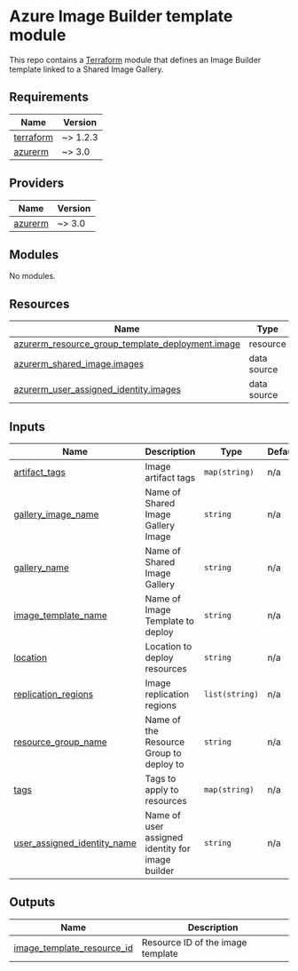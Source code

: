 # Azure Image Builder template module

This repo contains a [Terraform](https://www.terraform.io/) module that defines an Image Builder template linked to a Shared Image Gallery.

<!-- BEGIN_TF_DOCS -->
## Requirements

| Name | Version |
|------|---------|
| <a name="requirement_terraform"></a> [terraform](#requirement\_terraform) | ~> 1.2.3 |
| <a name="requirement_azurerm"></a> [azurerm](#requirement\_azurerm) | ~> 3.0 |

## Providers

| Name | Version |
|------|---------|
| <a name="provider_azurerm"></a> [azurerm](#provider\_azurerm) | ~> 3.0 |

## Modules

No modules.

## Resources

| Name | Type |
|------|------|
| [azurerm_resource_group_template_deployment.image](https://registry.terraform.io/providers/hashicorp/azurerm/latest/docs/resources/resource_group_template_deployment) | resource |
| [azurerm_shared_image.images](https://registry.terraform.io/providers/hashicorp/azurerm/latest/docs/data-sources/shared_image) | data source |
| [azurerm_user_assigned_identity.images](https://registry.terraform.io/providers/hashicorp/azurerm/latest/docs/data-sources/user_assigned_identity) | data source |

## Inputs

| Name | Description | Type | Default | Required |
|------|-------------|------|---------|:--------:|
| <a name="input_artifact_tags"></a> [artifact\_tags](#input\_artifact\_tags) | Image artifact tags | `map(string)` | n/a | yes |
| <a name="input_gallery_image_name"></a> [gallery\_image\_name](#input\_gallery\_image\_name) | Name of Shared Image Gallery Image | `string` | n/a | yes |
| <a name="input_gallery_name"></a> [gallery\_name](#input\_gallery\_name) | Name of Shared Image Gallery | `string` | n/a | yes |
| <a name="input_image_template_name"></a> [image\_template\_name](#input\_image\_template\_name) | Name of Image Template to deploy | `string` | n/a | yes |
| <a name="input_location"></a> [location](#input\_location) | Location to deploy resources | `string` | n/a | yes |
| <a name="input_replication_regions"></a> [replication\_regions](#input\_replication\_regions) | Image replication regions | `list(string)` | n/a | yes |
| <a name="input_resource_group_name"></a> [resource\_group\_name](#input\_resource\_group\_name) | Name of the Resource Group to deploy to | `string` | n/a | yes |
| <a name="input_tags"></a> [tags](#input\_tags) | Tags to apply to resources | `map(string)` | n/a | yes |
| <a name="input_user_assigned_identity_name"></a> [user\_assigned\_identity\_name](#input\_user\_assigned\_identity\_name) | Name of user assigned identity for image builder | `string` | n/a | yes |

## Outputs

| Name | Description |
|------|-------------|
| <a name="output_image_template_resource_id"></a> [image\_template\_resource\_id](#output\_image\_template\_resource\_id) | Resource ID of the image template |
<!-- END_TF_DOCS -->
